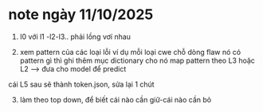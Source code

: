 # note ngày 11/10/2025

1. l0 với l1 -l2-l3.. phải lồng vơí nhau

2. xem pattern của các loại lỗi
ví dụ mỗi loại cwe chỗ dòng flaw nó có pattern gì thì ghi thêm mục dictionary cho nó
map pattern theo L3 hoặc L2
--> đưa cho model để predict

cái L5 sau sẽ thành token.json, sửa lại 1 chút 

3. làm theo top down, để biết cái nào cần giữ-cái nào cần bỏ



